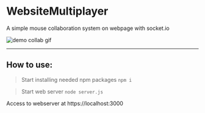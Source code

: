 # WebsiteMultiplayer
A simple mouse collaboration system on webpage with socket.io

![demo collab gif](https://github.com/Aube33/WebsiteMultiplayer/blob/main/githubRessources/websitemultidemo.gif?raw=true) 

<hr>

## How to use:
> Start installing needed npm packages
`npm i`

> Start web server
`node server.js`

Access to webserver at https://localhost:3000
